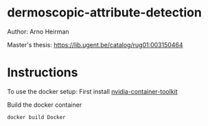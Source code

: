 # dermoscopic-attribute-detection
Author: Arno Heirman

Master's thesis: https://lib.ugent.be/catalog/rug01:003150464

# Instructions
To use the docker setup:
First install [nvidia-container-toolkit](https://github.com/NVIDIA/nvidia-container-toolkit)

Build the docker container
```
docker build Docker
```
